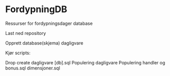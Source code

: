 # FordypningDB
Ressurser for fordypningsdager database

Last ned repository

Opprett database(skjema) dagligvare

Kjør scripts:

Drop create dagligvare [db].sql
Populering dagligvare Populering handler og bonus.sql
dimensjoner.sql
